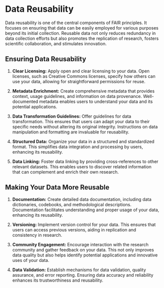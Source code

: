 # Data Reusability

Data reusability is one of the central components of FAIR principles. It focuses on ensuring that data can be easily employed for various purposes beyond its initial collection. Reusable data not only reduces redundancy in data collection efforts but also promotes the replication of research, fosters scientific collaboration, and stimulates innovation.

## Ensuring Data Reusability

1. **Clear Licensing:** Apply open and clear licensing to your data. Open licenses, such as Creative Commons licenses, specify how others can use your data, allowing for straightforward permissions for reuse.

2. **Metadata Enrichment:** Create comprehensive metadata that provides context, usage guidelines, and information on data provenance. Well-documented metadata enables users to understand your data and its potential applications.

3. **Data Transformation Guidelines:** Offer guidelines for data transformation. This ensures that users can adapt your data to their specific needs without altering its original integrity. Instructions on data manipulation and formatting are invaluable for reusability.

4. **Structured Data:** Organize your data in a structured and standardized format. This simplifies data integration and processing by users, enhancing its reusability.

5. **Data Linking:** Foster data linking by providing cross-references to other relevant datasets. This enables users to discover related information that can complement and enrich their own research.

## Making Your Data More Reusable

1. **Documentation:** Create detailed data documentation, including data dictionaries, codebooks, and methodological descriptions. Documentation facilitates understanding and proper usage of your data, enhancing its reusability.

2. **Versioning:** Implement version control for your data. This ensures that users can access previous versions, aiding in replication and consistency in research.

3. **Community Engagement:** Encourage interaction with the research community and gather feedback on your data. This not only improves data quality but also helps identify potential applications and innovative uses of your data.

4. **Data Validation:** Establish mechanisms for data validation, quality assurance, and error reporting. Ensuring data accuracy and reliability enhances its trustworthiness and reusability.
